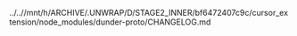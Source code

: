 ../..//mnt/h/ARCHIVE/.UNWRAP/D/STAGE2_INNER/bf6472407c9c/cursor_extension/node_modules/dunder-proto/CHANGELOG.md